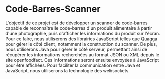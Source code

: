 # Code-Barres-Scanner

L'objectif de ce projet est de développer un scanner de code-barres capable de reconnaître le code-barres d'un produit alimentaire à partir d'une photographie, puis d'afficher les informations du produit sur l'écran. Pour ce faire, nous utiliserons des librairies JavaScript telles que Quagga pour gérer le côté client, notamment la construction du scanner. De plus, nous utiliserons Java pour gérer le côté serveur, permettant ainsi de récupérer les informations recherchées au format JSON ou XML depuis le site openfoodfact. Ces informations seront ensuite envoyées à JavaScript pour être affichées. Pour faciliter la communication entre Java et JavaScript, nous utiliserons la technologie des websockets.






